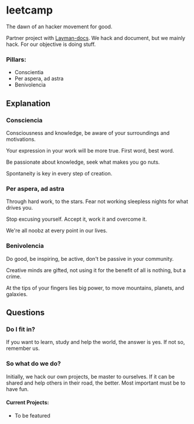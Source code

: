# leetcamp

The dawn of an hacker movement for good.

Partner project with [Layman-docs](https://layman-docs.github.io/).
We hack and document, but we mainly hack. For our objective is doing stuff.

### Pillars:
- Conscientia
- Per aspera, ad astra
- Benivolencia

## Explanation

### Consciencia
Consciousness and knowledge, be aware of your surroundings and motivations.

Your expression in your work will be more true. First word, best word. 

Be passionate about knowledge, seek what makes you go nuts.

Spontaneity is key in every step of creation.


### Per aspera, ad astra

Through hard work, to the stars. Fear not working sleepless nights for what
drives you. 

Stop excusing yourself. Accept it, work it and overcome it. 

We're all noobz at every point in our lives.

### Benivolencia

Do good, be inspiring, be active, don't be passive in your community. 

Creative minds are gifted, not using it for the benefit of all is 
nothing, but a crime.

At the tips of your fingers lies big power, to move mountains, planets, and 
galaxies.

## Questions

### Do I fit in?
If you want to learn, study and help the world, the answer is yes. If not so,
remember us.

### So what do we do?
Initially, we hack our own projects, be master to ourselves. If it can be
shared and help others in their road, the better. Most important must be to
have fun.


#### Current Projects:
- To be featured

